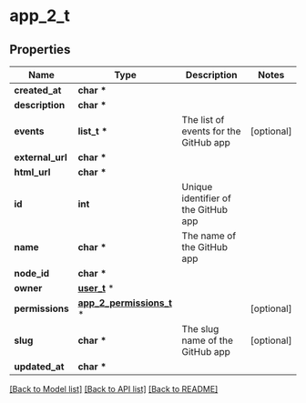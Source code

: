 # app_2_t

## Properties
Name | Type | Description | Notes
------------ | ------------- | ------------- | -------------
**created_at** | **char \*** |  | 
**description** | **char \*** |  | 
**events** | **list_t \*** | The list of events for the GitHub app | [optional] 
**external_url** | **char \*** |  | 
**html_url** | **char \*** |  | 
**id** | **int** | Unique identifier of the GitHub app | 
**name** | **char \*** | The name of the GitHub app | 
**node_id** | **char \*** |  | 
**owner** | [**user_t**](user.md) \* |  | 
**permissions** | [**app_2_permissions_t**](app_2_permissions.md) \* |  | [optional] 
**slug** | **char \*** | The slug name of the GitHub app | [optional] 
**updated_at** | **char \*** |  | 

[[Back to Model list]](../README.md#documentation-for-models) [[Back to API list]](../README.md#documentation-for-api-endpoints) [[Back to README]](../README.md)


